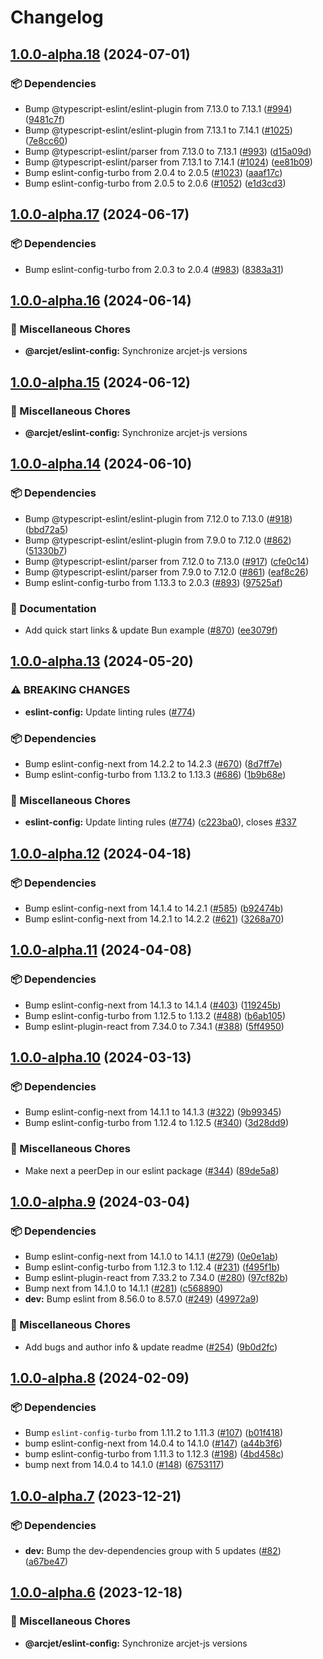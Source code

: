 # Changelog

## [1.0.0-alpha.18](https://github.com/arcjet/arcjet-js/compare/v1.0.0-alpha.17...@arcjet/eslint-config-v1.0.0-alpha.18) (2024-07-01)


### 📦 Dependencies

* Bump @typescript-eslint/eslint-plugin from 7.13.0 to 7.13.1 ([#994](https://github.com/arcjet/arcjet-js/issues/994)) ([9481c7f](https://github.com/arcjet/arcjet-js/commit/9481c7f599a725875a9f84693933238ae168611c))
* Bump @typescript-eslint/eslint-plugin from 7.13.1 to 7.14.1 ([#1025](https://github.com/arcjet/arcjet-js/issues/1025)) ([7e8cc60](https://github.com/arcjet/arcjet-js/commit/7e8cc6020e3cb384fca039f68efccc019ba5b0d3))
* Bump @typescript-eslint/parser from 7.13.0 to 7.13.1 ([#993](https://github.com/arcjet/arcjet-js/issues/993)) ([d15a09d](https://github.com/arcjet/arcjet-js/commit/d15a09d9d4661e2227a8b80dd22b05cae3c66f85))
* Bump @typescript-eslint/parser from 7.13.1 to 7.14.1 ([#1024](https://github.com/arcjet/arcjet-js/issues/1024)) ([ee81b09](https://github.com/arcjet/arcjet-js/commit/ee81b0905901cf390bbccb8995c99812d7711336))
* Bump eslint-config-turbo from 2.0.4 to 2.0.5 ([#1023](https://github.com/arcjet/arcjet-js/issues/1023)) ([aaaf17c](https://github.com/arcjet/arcjet-js/commit/aaaf17c421f560cb7da83ae9187091e67795c168))
* Bump eslint-config-turbo from 2.0.5 to 2.0.6 ([#1052](https://github.com/arcjet/arcjet-js/issues/1052)) ([e1d3cd3](https://github.com/arcjet/arcjet-js/commit/e1d3cd347226a9403e4b7f37256aa5467e716e51))

## [1.0.0-alpha.17](https://github.com/arcjet/arcjet-js/compare/v1.0.0-alpha.16...@arcjet/eslint-config-v1.0.0-alpha.17) (2024-06-17)


### 📦 Dependencies

* Bump eslint-config-turbo from 2.0.3 to 2.0.4 ([#983](https://github.com/arcjet/arcjet-js/issues/983)) ([8383a31](https://github.com/arcjet/arcjet-js/commit/8383a31ff7188da653c879dcb3128b4cf2ab8e1d))

## [1.0.0-alpha.16](https://github.com/arcjet/arcjet-js/compare/v1.0.0-alpha.15...@arcjet/eslint-config-v1.0.0-alpha.16) (2024-06-14)


### 🧹 Miscellaneous Chores

* **@arcjet/eslint-config:** Synchronize arcjet-js versions

## [1.0.0-alpha.15](https://github.com/arcjet/arcjet-js/compare/v1.0.0-alpha.14...@arcjet/eslint-config-v1.0.0-alpha.15) (2024-06-12)


### 🧹 Miscellaneous Chores

* **@arcjet/eslint-config:** Synchronize arcjet-js versions

## [1.0.0-alpha.14](https://github.com/arcjet/arcjet-js/compare/v1.0.0-alpha.13...@arcjet/eslint-config-v1.0.0-alpha.14) (2024-06-10)


### 📦 Dependencies

* Bump @typescript-eslint/eslint-plugin from 7.12.0 to 7.13.0 ([#918](https://github.com/arcjet/arcjet-js/issues/918)) ([bbd72a5](https://github.com/arcjet/arcjet-js/commit/bbd72a5c007a40ee31ed72b9ff145d24bef4274c))
* Bump @typescript-eslint/eslint-plugin from 7.9.0 to 7.12.0 ([#862](https://github.com/arcjet/arcjet-js/issues/862)) ([51330b7](https://github.com/arcjet/arcjet-js/commit/51330b77852e51704e2cffc9994115f24f4fae17))
* Bump @typescript-eslint/parser from 7.12.0 to 7.13.0 ([#917](https://github.com/arcjet/arcjet-js/issues/917)) ([cfe0c14](https://github.com/arcjet/arcjet-js/commit/cfe0c147a209828be7555f4d3781213d3e8e0edb))
* Bump @typescript-eslint/parser from 7.9.0 to 7.12.0 ([#861](https://github.com/arcjet/arcjet-js/issues/861)) ([eaf8c26](https://github.com/arcjet/arcjet-js/commit/eaf8c26c81bb202a9417c993f37e336b91b871b0))
* Bump eslint-config-turbo from 1.13.3 to 2.0.3 ([#893](https://github.com/arcjet/arcjet-js/issues/893)) ([97525af](https://github.com/arcjet/arcjet-js/commit/97525af1ae3f9395e403113733419ab9fbdf5f12))


### 📝 Documentation

* Add quick start links & update Bun example ([#870](https://github.com/arcjet/arcjet-js/issues/870)) ([ee3079f](https://github.com/arcjet/arcjet-js/commit/ee3079f21484ed3b5cf67ae03a45cb9d07b3d911))

## [1.0.0-alpha.13](https://github.com/arcjet/arcjet-js/compare/v1.0.0-alpha.12...@arcjet/eslint-config-v1.0.0-alpha.13) (2024-05-20)


### ⚠ BREAKING CHANGES

* **eslint-config:** Update linting rules ([#774](https://github.com/arcjet/arcjet-js/issues/774))

### 📦 Dependencies

* Bump eslint-config-next from 14.2.2 to 14.2.3 ([#670](https://github.com/arcjet/arcjet-js/issues/670)) ([8d7ff7e](https://github.com/arcjet/arcjet-js/commit/8d7ff7e04cc23b65c220682c0e037e67fc9ec669))
* Bump eslint-config-turbo from 1.13.2 to 1.13.3 ([#686](https://github.com/arcjet/arcjet-js/issues/686)) ([1b9b68e](https://github.com/arcjet/arcjet-js/commit/1b9b68e6169575b6759dcbb61ddd5d1230ab0724))


### 🧹 Miscellaneous Chores

* **eslint-config:** Update linting rules ([#774](https://github.com/arcjet/arcjet-js/issues/774)) ([c223ba0](https://github.com/arcjet/arcjet-js/commit/c223ba061f27c786159fb6224341d162ef15bf0f)), closes [#337](https://github.com/arcjet/arcjet-js/issues/337)

## [1.0.0-alpha.12](https://github.com/arcjet/arcjet-js/compare/v1.0.0-alpha.11...@arcjet/eslint-config-v1.0.0-alpha.12) (2024-04-18)


### 📦 Dependencies

* Bump eslint-config-next from 14.1.4 to 14.2.1 ([#585](https://github.com/arcjet/arcjet-js/issues/585)) ([b92474b](https://github.com/arcjet/arcjet-js/commit/b92474bd8b67820a098f2d126e0659960d07873d))
* Bump eslint-config-next from 14.2.1 to 14.2.2 ([#621](https://github.com/arcjet/arcjet-js/issues/621)) ([3268a70](https://github.com/arcjet/arcjet-js/commit/3268a70eb214fb84465a625f26a3a3d45300e911))

## [1.0.0-alpha.11](https://github.com/arcjet/arcjet-js/compare/v1.0.0-alpha.10...@arcjet/eslint-config-v1.0.0-alpha.11) (2024-04-08)


### 📦 Dependencies

* Bump eslint-config-next from 14.1.3 to 14.1.4 ([#403](https://github.com/arcjet/arcjet-js/issues/403)) ([119245b](https://github.com/arcjet/arcjet-js/commit/119245bdc97d5df7ad345fbf8c384057c46a0472))
* Bump eslint-config-turbo from 1.12.5 to 1.13.2 ([#488](https://github.com/arcjet/arcjet-js/issues/488)) ([b6ab105](https://github.com/arcjet/arcjet-js/commit/b6ab1058af6d1801e6c4a2259155f7921be90a9e))
* Bump eslint-plugin-react from 7.34.0 to 7.34.1 ([#388](https://github.com/arcjet/arcjet-js/issues/388)) ([5ff4950](https://github.com/arcjet/arcjet-js/commit/5ff4950e05573a9079ac9b90b0dc04cff89f6150))

## [1.0.0-alpha.10](https://github.com/arcjet/arcjet-js/compare/v1.0.0-alpha.9...@arcjet/eslint-config-v1.0.0-alpha.10) (2024-03-13)


### 📦 Dependencies

* Bump eslint-config-next from 14.1.1 to 14.1.3 ([#322](https://github.com/arcjet/arcjet-js/issues/322)) ([9b99345](https://github.com/arcjet/arcjet-js/commit/9b99345dc8bf9511e991746d3e9e7e3e9fb1c9bc))
* Bump eslint-config-turbo from 1.12.4 to 1.12.5 ([#340](https://github.com/arcjet/arcjet-js/issues/340)) ([3d28dd9](https://github.com/arcjet/arcjet-js/commit/3d28dd9f2aef87bd7aba64a06413f543a21e45b0))


### 🧹 Miscellaneous Chores

* Make next a peerDep in our eslint package ([#344](https://github.com/arcjet/arcjet-js/issues/344)) ([89de5a8](https://github.com/arcjet/arcjet-js/commit/89de5a8b7461a4bb94a8c624ae9aa766e2594c18))

## [1.0.0-alpha.9](https://github.com/arcjet/arcjet-js/compare/v1.0.0-alpha.8...@arcjet/eslint-config-v1.0.0-alpha.9) (2024-03-04)


### 📦 Dependencies

* Bump eslint-config-next from 14.1.0 to 14.1.1 ([#279](https://github.com/arcjet/arcjet-js/issues/279)) ([0e0e1ab](https://github.com/arcjet/arcjet-js/commit/0e0e1ab255df9ee5c63a507b0588a880e3b441ab))
* Bump eslint-config-turbo from 1.12.3 to 1.12.4 ([#231](https://github.com/arcjet/arcjet-js/issues/231)) ([f495f1b](https://github.com/arcjet/arcjet-js/commit/f495f1b24f0917f59d26eeb6450f71d151275b58))
* Bump eslint-plugin-react from 7.33.2 to 7.34.0 ([#280](https://github.com/arcjet/arcjet-js/issues/280)) ([97cf82b](https://github.com/arcjet/arcjet-js/commit/97cf82b8ca157cb264536cb44adb24bd3ea8199f))
* Bump next from 14.1.0 to 14.1.1 ([#281](https://github.com/arcjet/arcjet-js/issues/281)) ([c568890](https://github.com/arcjet/arcjet-js/commit/c5688900ae5fed526dce7956793628f8a1cdd9af))
* **dev:** Bump eslint from 8.56.0 to 8.57.0 ([#249](https://github.com/arcjet/arcjet-js/issues/249)) ([49972a9](https://github.com/arcjet/arcjet-js/commit/49972a9c051c89fbd4f7456d841f4b7da4a0e31a))


### 🧹 Miscellaneous Chores

* Add bugs and author info & update readme ([#254](https://github.com/arcjet/arcjet-js/issues/254)) ([9b0d2fc](https://github.com/arcjet/arcjet-js/commit/9b0d2fc674fdc1ddf9952b9a2ef3f5f3c860d41a))

## [1.0.0-alpha.8](https://github.com/arcjet/arcjet-js/compare/v1.0.0-alpha.7...@arcjet/eslint-config-v1.0.0-alpha.8) (2024-02-09)


### 📦 Dependencies

* Bump `eslint-config-turbo` from 1.11.2 to 1.11.3 ([#107](https://github.com/arcjet/arcjet-js/issues/107)) ([b01f418](https://github.com/arcjet/arcjet-js/commit/b01f418f9776761f3af3de1d1af6860e42c6a0c3))
* bump eslint-config-next from 14.0.4 to 14.1.0 ([#147](https://github.com/arcjet/arcjet-js/issues/147)) ([a44b3f6](https://github.com/arcjet/arcjet-js/commit/a44b3f6af47722d37e799a54e5e9b847717b0ed2))
* bump eslint-config-turbo from 1.11.3 to 1.12.3 ([#198](https://github.com/arcjet/arcjet-js/issues/198)) ([4bd458c](https://github.com/arcjet/arcjet-js/commit/4bd458ce52ad16f1bb78c94f2fd49a75b3e5edc0))
* bump next from 14.0.4 to 14.1.0 ([#148](https://github.com/arcjet/arcjet-js/issues/148)) ([6753117](https://github.com/arcjet/arcjet-js/commit/6753117c3f5900513b083fec4ec80e56d0c3de41))

## [1.0.0-alpha.7](https://github.com/arcjet/arcjet-js/compare/v1.0.0-alpha.6...@arcjet/eslint-config-v1.0.0-alpha.7) (2023-12-21)


### 📦 Dependencies

* **dev:** Bump the dev-dependencies group with 5 updates ([#82](https://github.com/arcjet/arcjet-js/issues/82)) ([a67be47](https://github.com/arcjet/arcjet-js/commit/a67be47b76e623f1aef6687f9dcc87de8eb2f1da))

## [1.0.0-alpha.6](https://github.com/arcjet/arcjet-js/compare/v1.0.0-alpha.5...@arcjet/eslint-config-v1.0.0-alpha.6) (2023-12-18)


### 🧹 Miscellaneous Chores

* **@arcjet/eslint-config:** Synchronize arcjet-js versions
